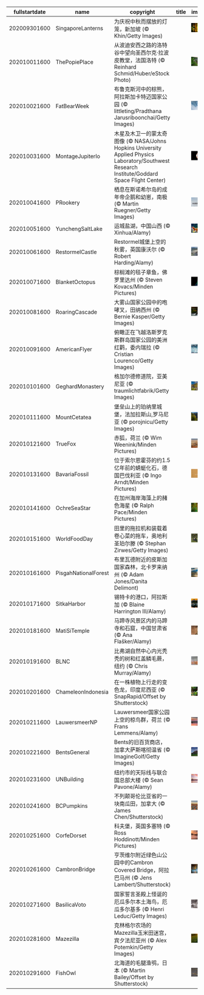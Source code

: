 |fullstartdate|name|copyright|title|image|
|--|--|--|--|--|
202009301600|SingaporeLanterns|为庆祝中秋而摆放的灯笼，新加坡 (© Khin/Getty Images)||![](/zh-CN/2020/10/202009301600SingaporeLanterns.jpg)|
202010011600|ThePopiePlace|从波迪安西之路的洛特谷中望向圣西尔克·拉波皮教堂，法国洛特 (© Reinhard Schmid/Huber/eStock Photo)||![](/zh-CN/2020/10/202010011600ThePopiePlace.jpg)|
202010021600|FatBearWeek|布鲁克斯河中的棕熊，阿拉斯加卡特迈国家公园 (© littleting/Pradthana Jarusriboonchai/Getty Images)||![](/zh-CN/2020/10/202010021600FatBearWeek.jpg)|
202010031600|MontageJupiterIo|木星及木卫一的蒙太奇图像  (© NASA/Johns Hopkins University Applied Physics Laboratory/Southwest Research Institute/Goddard Space Flight Center)||![](/zh-CN/2020/10/202010031600MontageJupiterIo.jpg)|
202010041600|PRookery|栖息在斯诺希尔岛的成年帝企鹅和幼崽，南极 (© Martin Ruegner/Getty Images)||![](/zh-CN/2020/10/202010041600PRookery.jpg)|
202010051600|YunchengSaltLake|运城盐湖，中国山西 (© Xinhua/Alamy)||![](/zh-CN/2020/10/202010051600YunchengSaltLake.jpg)|
202010061600|RestormelCastle|Restormel城堡上空的秋雾，英国康沃尔 (© Robert Harding/Alamy)||![](/zh-CN/2020/10/202010061600RestormelCastle.jpg)|
202010071600|BlanketOctopus|棕榈滩的毯子章鱼，佛罗里达州  (© Steven Kovacs/Minden Pictures)||![](/zh-CN/2020/10/202010071600BlanketOctopus.jpg)|
202010081600|RoaringCascade|大雾山国家公园中的咆哮叉，田纳西州 (© Bernie Kasper/Getty Images)||![](/zh-CN/2020/10/202010081600RoaringCascade.jpg)|
202010091600|AmericanFlyer|俯瞰正在飞越洛斯罗克斯群岛国家公园的美洲红鹳，委内瑞拉 (© Cristian Lourenco/Getty Images)||![](/zh-CN/2020/10/202010091600AmericanFlyer.jpg)|
202010101600|GeghardMonastery|格加尔德修道院，亚美尼亚 (© traumlichtfabrik/Getty Images)||![](/zh-CN/2020/10/202010101600GeghardMonastery.jpg)|
202010111600|MountCetatea|堡垒山上的珀纳里城堡，法加拉斯山,罗马尼亚 (© porojnicu/Getty Images)||![](/zh-CN/2020/10/202010111600MountCetatea.jpg)|
202010121600|TrueFox|赤狐，荷兰 (© Wim Weenink/Minden Pictures)||![](/zh-CN/2020/10/202010121600TrueFox.jpg)|
202010131600|BavariaFossil|位于索尔恩霍芬的约1.5亿年前的蜻蜓化石，德国巴伐利亚 (© Ingo Arndt/Minden Pictures)||![](/zh-CN/2020/10/202010131600BavariaFossil.jpg)|
202010141600|OchreSeaStar|在加州海岸海藻上的赭色海星 (© Ralph Pace/Minden Pictures)||![](/zh-CN/2020/10/202010141600OchreSeaStar.jpg)|
202010151600|WorldFoodDay|田里的拖拉机和装载着卷心菜的拖车，奥地利圣珀尔滕 (© Stephan Zirwes/Getty Images)||![](/zh-CN/2020/10/202010151600WorldFoodDay.jpg)|
202010161600|PisgahNationalForest|布里瓦德附近的皮斯加国家森林，北卡罗来纳州 (© Adam Jones/Danita Delimont)||![](/zh-CN/2020/10/202010161600PisgahNationalForest.jpg)|
202010171600|SitkaHarbor|锡特卡的港口，阿拉斯加 (© Blaine Harrington III/Alamy)||![](/zh-CN/2020/10/202010171600SitkaHarbor.jpg)|
202010181600|MatiSiTemple|马蹄寺风景区内的马蹄寺和石窟，中国甘肃省 (© Ana Flašker/Alamy)||![](/zh-CN/2020/10/202010181600MatiSiTemple.jpg)|
202010191600|BLNC|比弗湖自然中心内光秃秃的树和红盖鳞毛蕨，纽约 (© Chris Murray/Alamy)||![](/zh-CN/2020/10/202010191600BLNC.jpg)|
202010201600|ChameleonIndonesia|在一株植物上行走的变色龙，印度尼西亚 (© SnapRapid/Offset by Shutterstock)||![](/zh-CN/2020/10/202010201600ChameleonIndonesia.jpg)|
202010211600|LauwersmeerNP|Lauwersmeer国家公园上空的椋鸟群，荷兰 (© Frans Lemmens/Alamy)||![](/zh-CN/2020/10/202010211600LauwersmeerNP.jpg)|
202010221600|BentsGeneral|Bents的旧百货商店，加拿大萨斯喀彻温省 (© ImagineGolf/Getty Images)||![](/zh-CN/2020/10/202010221600BentsGeneral.jpg)|
202010231600|UNBuilding|纽约市的天际线与联合国总部大楼 (© Sean Pavone/Alamy)||![](/zh-CN/2020/10/202010231600UNBuilding.jpg)|
202010241600|BCPumpkins|不列颠哥伦比亚省的一块南瓜田，加拿大 (© James Chen/Shutterstock)||![](/zh-CN/2020/10/202010241600BCPumpkins.jpg)|
202010251600|CorfeDorset|科夫堡，英国多塞特 (© Ross Hoddinott/Minden Pictures)||![](/zh-CN/2020/10/202010251600CorfeDorset.jpg)|
202010261600|CambronBridge|亨茨维尔附近绿色山公园中的Cambron Covered Bridge，阿拉巴马州  (© Jens Lambert/Shutterstock)||![](/zh-CN/2020/10/202010261600CambronBridge.jpg)|
202010271600|BasilicaVoto|国家誓言圣殿上怪诞的厄瓜多尔本土海鸟，厄瓜多尔基多 (© Henri Leduc/Getty Images)||![](/zh-CN/2020/10/202010271600BasilicaVoto.jpg)|
202010281600|Mazezilla|克林格尔农场的Mazezilla玉米田迷宫，宾夕法尼亚州  (© Alex Potemkin/Getty Images)||![](/zh-CN/2020/10/202010281600Mazezilla.jpg)|
202010291600|FishOwl|北海道的毛腿渔鸮，日本 (© Martin Bailey/Offset by Shutterstock)||![](/zh-CN/2020/10/202010291600FishOwl.jpg)|
